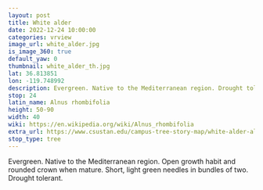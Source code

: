 ```yaml
---
layout: post
title: White alder
date: 2022-12-24 10:00:00
categories: vrview
image_url: white_alder.jpg
is_image_360: true
default_yaw: 0
thumbnail: white_alder_th.jpg
lat: 36.813851
lon: -119.748992
description: Evergreen. Native to the Mediterranean region. Drought tolerant.
stop: 24
latin_name: Alnus rhombifolia
height: 50-90
width: 40
wiki: https://en.wikipedia.org/wiki/Alnus_rhombifolia
extra_url: https://www.csustan.edu/campus-tree-story-map/white-alder-alnus-rhombifolia
stop_type: tree
---
```

Evergreen. Native to the Mediterranean region. Open growth habit and rounded crown when mature. Short, light green needles in bundles of two. Drought tolerant.